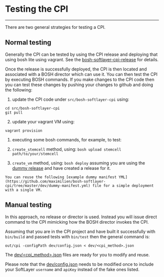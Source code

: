 # Testing the CPI
-----------------

There are two general strategies for testing a CPI.

## Normal testing

Generally the CPI can be tested by using the CPI release and deploying that using bosh lite using vagrant. See the [bosh-softlayer-cpi-release](http://github.com/maximilien/bosh-softlayer-cpi-release/tree/master/README.md) for details.

Once the release is successfully deployed, the CPI is then located and associated with a BOSH director which can use it. You can then test the CPI by executing BOSH commands. If you make changes to the CPI code then you can test these changes by pushing your changes to github and doing the following:

1. update the CPI code under `src/bosh-softlayer-cpi` using:
  ```
  cd src/bosh-softlayer-cpi
  git pull
  ```

2. update your vagrant VM using:
  ```
  vagrant provision
  ```

1. executing some bosh commands, for example, to test:
  1. `create_stemcell` method, using: 
    ```
    bosh upload stemcell path/to/your/stemcell
    ```
  
  2. `create_vm` method, using: 
    ```
    bosh deploy
    ``` 
    assuming you are using the [dummy release](https://github.com/pivotal-cf-experimental/dummy-boshrelease) and have     created a release for it. 
    
    You can reuse the following [example dummy manifest YML](https://github.com/maximilien/bosh-softlayer-cpi/tree/master/dev/dummy-manifest.yml) file for a simple deployment with a single VM.

## Manual testing

In this approach, no release or director is used. Instead you will issue direct command to the CPI mimicking how the BOSH director invokes the CPI. 

Assuming that you are in the CPI project and have built it successfully with `bin/build` and passed tests with `bin/test` then the general command is:

```
out/cpi -configPath dev/config.json < dev/<cpi_method>.json
```

The [dev/<cpi_method>.json](https://github.com/maximilien/bosh-softlayer-cpi/tree/master/dev) files are ready for you to modify and reuse.

Please note that the [dev/config.json](https://github.com/maximilien/bosh-softlayer-cpi/tree/master/dev/config.json) needs to be modified once to include your SoftLayer `username` and `apiKey` instead of the fake ones listed.
